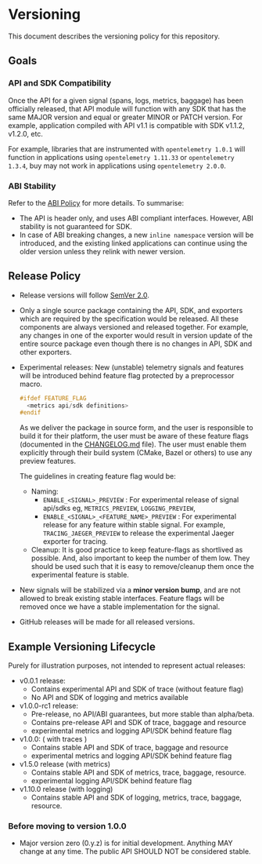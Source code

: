 # Versioning

This document describes the versioning policy for this repository.

## Goals

### API and SDK Compatibility

Once the API for a given signal (spans, logs, metrics, baggage) has been
officially released, that API module will function with any SDK that has the
same MAJOR version and equal or greater MINOR or PATCH version. For example,
application compiled with API v1.1 is compatible with SDK v1.1.2, v1.2.0, etc.

For example, libraries that are instrumented with `opentelemetry 1.0.1` will
function in applications using `opentelemetry 1.11.33` or `opentelemetry 1.3.4`,
buy may not work in applications using `opentelemetry 2.0.0`.

### ABI Stability

Refer to the [ABI Policy](./docs/abi-policy.md) for more details. To summarise:

* The API is header only, and uses ABI compliant interfaces. However, ABI stability
  is not guaranteed for SDK.
* In case of ABI breaking changes, a new `inline namespace` version will
  be introduced, and the existing linked applications can continue using the older version
  unless they relink with newer version.

## Release Policy

* Release versions will follow [SemVer 2.0](https://semver.org/).
* Only a single source package containing the API, SDK, and exporters which are
  required by the specification would be released. All these components are
  always versioned and released together. For example, any changes in one of the exporter
  would result in version update of the entire source package even though there is
  no changes in API, SDK and other exporters.
* Experimental releases: New (unstable) telemetry signals and features will be
  introduced behind feature flag protected by a preprocessor macro.

  ```cpp
  #ifdef FEATURE_FLAG
    <metrics api/sdk definitions>
  #endif
  ```

  As we deliver the package in source form, and the user is responsible to build
  it for their platform, the user must be aware of these feature flags
  (documented in the [CHANGELOG.md](CHANGELOG.md) file). The user must enable
  them explicitly through their build system (CMake, Bazel or others) to use any
  preview features.

  The guidelines in creating feature flag would be:

  * Naming:
    * `ENABLE_<SIGNAL>_PREVIEW` : For experimental release of signal api/sdks
      eg, `METRICS_PREVIEW`, `LOGGING_PREVIEW`,
    * `ENABLE_<SIGNAL>_<FEATURE_NAME>_PREVIEW` : For experimental release for
      any feature within stable signal. For example, `TRACING_JAEGER_PREVIEW` to
      release the experimental Jaeger exporter for tracing.
  * Cleanup: It is good practice to keep feature-flags as shortlived as
    possible. And, also important to keep the number of them low. They should be
    used such that it is easy to remove/cleanup them once the experimental
    feature is stable.

* New signals will be stabilized via a **minor version bump**, and are not
  allowed to break existing stable interfaces. Feature flags will be removed
  once we have a stable implementation for the signal.

* GitHub releases will be made for all released versions.

## Example Versioning Lifecycle

Purely for illustration purposes, not intended to represent actual releases:

* v0.0.1 release:
  * Contains experimental API and SDK of trace (without feature flag)
  * No API and SDK of logging and metrics available
* v1.0.0-rc1 release:
  * Pre-release, no API/ABI guarantees, but more stable than alpha/beta.
  * Contains pre-release API and SDK of trace, baggage and resource
  * experimental metrics and logging API/SDK behind feature flag
* v1.0.0: ( with traces )
  * Contains stable API and SDK of trace, baggage and resource
  * experimental metrics and logging API/SDK behind feature flag
* v1.5.0 release (with metrics)
  * Contains stable API and SDK of metrics, trace, baggage, resource.
  * experimental logging API/SDK behind feature flag
* v1.10.0 release (with logging)
  * Contains stable API and SDK of logging, metrics, trace, baggage, resource.

### Before moving to version 1.0.0

* Major version zero (0.y.z) is for initial development. Anything MAY change at
  any time. The public API SHOULD NOT be considered stable.
